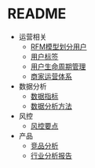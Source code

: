 # README

* 运营相关
  * [RFM模型划分用户](yun-ying-xiang-guan/yong-hu-qun-ti-hua-fen.md)
  * [用户标签](yun-ying-xiang-guan/yong-hu-biao-qian.md)
  * [用户生命周期管理](yun-ying-xiang-guan/yong-hu-sheng-ming-zhou-qi-guan-li.md)
  * [商家运营体系](yun-ying-xiang-guan/shang-jia-yun-ying-ti-xi.md)
* 数据分析
  * [数据指标](shu-ju-fen-xi/shu-ju-zhi-biao.md)
  * [数据分析方法](shu-ju-fen-xi/shu-ju-fen-xi-fang-fa.md)
* 风控
  * [风控要点](feng-kong/untitled.md)
* 产品
  * [竞品分析](chan-pin/jing-pin-fen-xi.md)
  * [行业分析报告](chan-pin/hang-ye-fen-xi.md)




